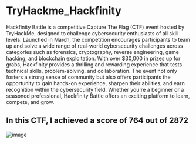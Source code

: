 # TryHackme_Hackfinity

Hackfinity Battle is a competitive Capture The Flag (CTF) event hosted by TryHackMe, designed to challenge cybersecurity enthusiasts of all skill levels. Launched in March, the competition encourages participants to team up and solve a wide range of real-world cybersecurity challenges across categories such as forensics, cryptography, reverse engineering, game hacking, and blockchain exploitation. With over $30,000 in prizes up for grabs, Hackfinity provides a thrilling and rewarding experience that tests technical skills, problem-solving, and collaboration. The event not only fosters a strong sense of community but also offers participants the opportunity to gain hands-on experience, sharpen their abilities, and earn recognition within the cybersecurity field. Whether you're a beginner or a seasoned professional, Hackfinity Battle offers an exciting platform to learn, compete, and grow. 

## In this CTF, I achieved a score of 764 out of 2872

![image](https://github.com/user-attachments/assets/1538e412-3368-4f1f-8b69-664ddbb8db56)
